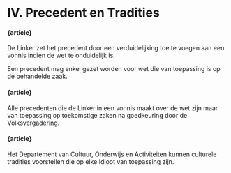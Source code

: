 # IV. Precedent en Tradities

#### {article}
De Linker zet het precedent door een verduidelijking toe te voegen aan een vonnis indien de wet te onduidelijk is.

Een precedent mag enkel gezet worden voor wet die van toepassing is op de behandelde zaak.

#### {article}
Alle precedenten die de Linker in een vonnis maakt over de wet zijn maar van toepassing op toekomstige zaken na goedkeuring door de Volksvergadering.

#### {article}
Het Departement van Cultuur, Onderwijs en Activiteiten kunnen culturele tradities voorstellen die op elke Idioot van toepassing zijn.